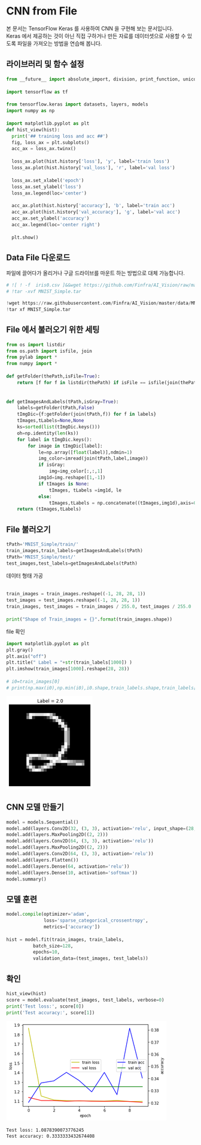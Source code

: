 # CNN from File

본 문서는 TensorFlow Keras 를 사용하여 CNN 을 구현해 보는 문서입니다.<br>
Keras 에서 제공하는 것이 아닌 직접 구하거나 만든 자료를 데이터셋으로 사용할 수 있도록 파일을 가져오는 방법을 연습해 봅니다.<BR>

## 라이브러리 및 함수 설정


```python
from __future__ import absolute_import, division, print_function, unicode_literals

import tensorflow as tf

from tensorflow.keras import datasets, layers, models
import numpy as np

import matplotlib.pyplot as plt
def hist_view(hist):
  print('## training loss and acc ##')
  fig, loss_ax = plt.subplots()
  acc_ax = loss_ax.twinx()

  loss_ax.plot(hist.history['loss'], 'y', label='train loss')
  loss_ax.plot(hist.history['val_loss'], 'r', label='val loss')

  loss_ax.set_xlabel('epoch')
  loss_ax.set_ylabel('loss')
  loss_ax.legend(loc='center')

  acc_ax.plot(hist.history['accuracy'], 'b', label='train acc')
  acc_ax.plot(hist.history['val_accuracy'], 'g', label='val acc')
  acc_ax.set_ylabel('accuracy')
  acc_ax.legend(loc='center right')

  plt.show()
```

## Data File 다운로드
파일에 끌어다가 올리거나 구글 드라이브를 마운트 하는 방법으로 대체 가능합니다.


```python
# ![ ! -f  iris0.csv ]&&wget https://github.com/Finfra/AI_Vision/raw/master/data/MNIST_Simple.tar
# !tar -xvf MNIST_Simple.tar
```


```python
!wget https://raw.githubusercontent.com/Finfra/AI_Vision/master/data/MNIST_Simple.tar
!tar xf MNIST_Simple.tar

```

## File 에서 불러오기 위한 세팅


```python
from os import listdir
from os.path import isfile, join
from pylab import *
from numpy import *

def getFolder(thePath,isFile=True):
    return [f for f in listdir(thePath) if isFile == isfile(join(thePath, f)) ]


def getImagesAndLabels(tPath,isGray=True):
    labels=getFolder(tPath,False)
    tImgDic={f:getFolder(join(tPath,f)) for f in labels}
    tImages,tLabels=None,None
    ks=sorted(list(tImgDic.keys()))
    oh=np.identity(len(ks))
    for label in tImgDic.keys():
        for image in tImgDic[label]:
            le=np.array([float(label)],ndmin=1)
            img_color=imread(join(tPath,label,image))
            if isGray:
                img=img_color[:,:,1]
            img1d=img.reshape([1,-1])
            if tImages is None:
                tImages, tLabels =img1d, le
            else:
                tImages,tLabels = np.concatenate((tImages,img1d),axis=0), np.append(tLabels,le ,axis=0)
    return (tImages,tLabels)
```

## File 불러오기


```python
tPath='MNIST_Simple/train/'
train_images,train_labels=getImagesAndLabels(tPath)    
tPath='MNIST_Simple/test/'
test_images,test_labels=getImagesAndLabels(tPath)    

```

데이터 형태 가공


```python

train_images = train_images.reshape((-1, 28, 28, 1))
test_images = test_images.reshape((-1, 28, 28, 1))
train_images, test_images = train_images / 255.0, test_images / 255.0

print("Shape of Train_images = {}".format(train_images.shape))
```

file 확인


```python
import matplotlib.pyplot as plt
plt.gray()
plt.axis("off") 
plt.title(" Label = "+str(train_labels[1000]) ) 
plt.imshow(train_images[1000].reshape(28, 28))

# i0=train_images[0]
# print(np.max(i0),np.min(i0),i0.shape,train_labels.shape,train_labels[0])
```


    
![png](03.CNN_fromFile_files/03.CNN_fromFile_13_0.png)
    


## CNN 모델 만들기


```python
model = models.Sequential()
model.add(layers.Conv2D(32, (3, 3), activation='relu', input_shape=(28, 28, 1)))
model.add(layers.MaxPooling2D((2, 2)))
model.add(layers.Conv2D(64, (3, 3), activation='relu'))
model.add(layers.MaxPooling2D((2, 2)))
model.add(layers.Conv2D(64, (3, 3), activation='relu'))
model.add(layers.Flatten())
model.add(layers.Dense(64, activation='relu'))
model.add(layers.Dense(10, activation='softmax'))
model.summary()
```

## 모델 훈련


```python
model.compile(optimizer='adam',
              loss='sparse_categorical_crossentropy',
              metrics=['accuracy'])

hist = model.fit(train_images, train_labels,
          batch_size=128,
          epochs=10,
          validation_data=(test_images, test_labels))
```

## 확인



```python
hist_view(hist)
score = model.evaluate(test_images, test_labels, verbose=0)
print('Test loss:', score[0])
print('Test accuracy:', score[1])

```


    
![png](03.CNN_fromFile_files/03.CNN_fromFile_19_0.png)
    


    Test loss: 1.0878390073776245
    Test accuracy: 0.3333333432674408



```python

```
